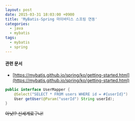```yaml
---
layout: post
date: 2015-03-31 18:03:00 +0900
title: 'MyBatis-Spring 마이바티스 스프링 연동'
categories:
  - java
  - mybatis
tags:
  - mybatis
  - spring
---
```


#### 관련 문서

- [https://mybatis.github.io/spring/ko/getting-started.html](https://mybatis.github.io/spring/ko/getting-started.html)

```java
public interface UserMapper {
    @Select("SELECT * FROM users WHERE id = #{userId}")
    User getUser(@Param("userId") String userId);
}
```

~~아닛!? 신세계로구나!~~
